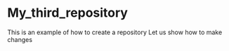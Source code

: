 # My_third_repository
This is an example of how to create a repository
Let us show how to make changes
